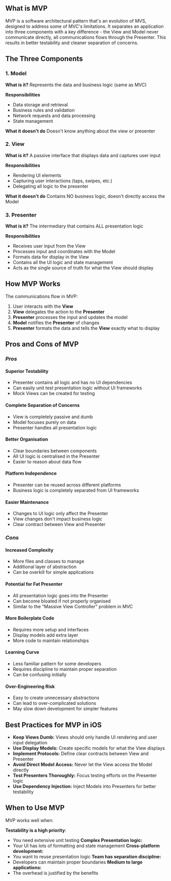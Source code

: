 ## What is MVP

MVP is a software architectural pattern that's an evolution of MVS, designed to address some of MVC's limitations. It separates an application into three components with a key difference - the View and Model never communicate directly, all communications flows through the Presenter. This results in better testability and cleaner separation of concerns. 

## The Three Components

### 1. Model
**What is it?**
Represents the data and business logic (same as MVC)

**Responsibilities**
- Data storage and retrieval
- Business rules and validation
- Network requests and data processing
- State management

**What it doesn't do**
Doesn't know anything about the view or presenter

### 2. View
**What is it?**
A passive interface that displays data and captures user input

**Responsibilities**
- Rendering UI elements
- Capturing user interactions (taps, swipes, etc.)
- Delegating all logic to the presenter

**What it doesn't do**
Contains NO business logic, doesn't directly access the Model

### 3. Presenter
**What is it?**
The intermediary that contains ALL presentation logic

**Responsibilities**
- Receives user input from the View
- Processes input and coordinates with the Model
- Formats data for display in the View
- Contains all the UI logic and state management
- Acts as the single source of truth for what the View should display

## How MVP Works

The communications flow in MVP:

1. User interacts with the **View**
2. **View** delegates the action to the **Presenter**
3. **Presenter** processes the input and updates the model
4. **Model** notifies the **Presenter** of changes
5. **Presenter** formats the data and tells the **View** exactly what to display

## Pros and Cons of MVP
### *Pros*
#### Superior Testability
- Presenter contains all logic and has no UI dependencies
- Can easily unit test presentation logic without UI frameworks
- Mock Views can be created for testing
#### Complete Separation of Concerns
- View is completely passive and dumb
- Model focuses purely on data
- Presenter handles all presentation logic
#### Better Organisation
- Clear boundaries between components
- All UI logic is centralised in the Presenter
- Easier to reason about data flow
#### Platform Independence
- Presenter can be reused across different platforms
- Business logic is completely separated from UI frameworks
#### Easier Maintenance
- Changes to UI logic only affect the Presenter
- View changes don't impact business logic
- Clear contract between View and Presenter
### *Cons*
#### Increased Complexity
- More files and classes to manage
- Additional layer of abstraction
- Can be overkill for simple applications
#### Potential for Fat Presenter
- All presentation logic goes into the Presenter
- Can become bloated if not properly organised
- Similar to the "Massive View Controller" problem in MVC
#### More Boilerplate Code
- Requires more setup and interfaces
- Display models add extra layer
- More code to maintain relationships
#### Learning Curve
- Less familiar pattern for some developers
- Requires discipline to maintain proper separation
- Can be confusing initially
#### Over-Engineering Risk
- Easy to create unnecessary abstractions
- Can lead to over-complicated solutions
- May slow down development for simpler features

## Best Practices for MVP in iOS

- **Keep Views Dumb:** Views should only handle UI rendering and user input delegation
- **Use Display Models:** Create specific models for what the View displays
- **Implement Protocols:** Define clear contracts between View and Presenter
- **Avoid Direct Model Access:** Never let the View access the Model directly
- **Test Presenters Thoroughly:** Focus testing efforts on the Presenter logic
- **Use Dependency Injection:** Inject Models into Presenters for better testability

## When to Use MVP

MVP works well when:

**Testability is a high priority**:
- You need extensive unit testing
**Complex Presentation logic:**
- Your UI has lots of formatting and state management
**Cross-platform development:**
- You want to reuse presentation logic
**Team has separation discipline:**
- Developers can maintain proper boundaries
**Medium to large applications:**
- The overhead is justified by the benefits